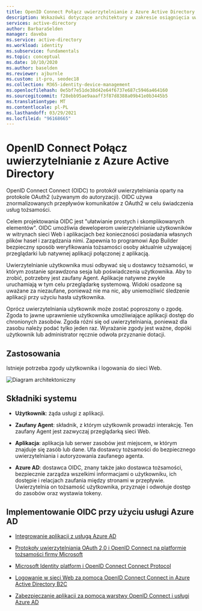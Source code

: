 ```yaml
---
title: OpenID Connect Połącz uwierzytelnianie z Azure Active Directory
description: Wskazówki dotyczące architektury w zakresie osiągnięcia uwierzytelniania OpenID Connect Connect przy użyciu Azure Active Directory.
services: active-directory
author: BarbaraSelden
manager: daveba
ms.service: active-directory
ms.workload: identity
ms.subservice: fundamentals
ms.topic: conceptual
ms.date: 10/10/2020
ms.author: baselden
ms.reviewer: ajburnle
ms.custom: it-pro, seodec18
ms.collection: M365-identity-device-management
ms.openlocfilehash: 0e5bf7e51de38d42e64f6737e687c5946a464160
ms.sourcegitcommit: f28ebb95ae9aaaff3f87d8388a09b41e0b3445b5
ms.translationtype: MT
ms.contentlocale: pl-PL
ms.lasthandoff: 03/29/2021
ms.locfileid: "96168665"
---
```

# <a name="openid-connect-authentication-with-azure-active-directory"></a>OpenID Connect Połącz uwierzytelnianie z Azure Active Directory

OpenID Connect Connect (OIDC) to protokół uwierzytelniania oparty na protokole OAuth2 (używanym do autoryzacji). OIDC używa znormalizowanych przepływów komunikatów z OAuth2 w celu świadczenia usług tożsamości. 

Celem projektowania OIDC jest "ułatwianie prostych i skomplikowanych elementów". OIDC umożliwia deweloperom uwierzytelnianie użytkowników w witrynach sieci Web i aplikacjach bez konieczności posiadania własnych plików haseł i zarządzania nimi. Zapewnia to programowi App Builder bezpieczny sposób weryfikowania tożsamości osoby aktualnie używającej przeglądarki lub natywnej aplikacji połączonej z aplikacją.

Uwierzytelnianie użytkownika musi odbywać się u dostawcy tożsamości, w którym zostanie sprawdzona sesja lub poświadczenia użytkownika. Aby to zrobić, potrzebny jest zaufany Agent. Aplikacje natywne zwykle uruchamiają w tym celu przeglądarkę systemową. Widoki osadzone są uważane za niezaufane, ponieważ nie ma nic, aby uniemożliwić śledzenie aplikacji przy użyciu hasła użytkownika. 

Oprócz uwierzytelniania użytkownik może zostać poproszony o zgodę. Zgoda to jawne uprawnienie użytkownika umożliwiające aplikacji dostęp do chronionych zasobów. Zgoda różni się od uwierzytelniania, ponieważ dla zasobu należy podać tylko jeden raz. Wyrażanie zgody jest ważne, dopóki użytkownik lub administrator ręcznie odwoła przyznanie dotacji. 

## <a name="use-when"></a>Zastosowania

Istnieje potrzeba zgody użytkownika i logowania do sieci Web.

![Diagram architektoniczny](./media/authentication-patterns/oidc-auth.png)

## <a name="components-of-system"></a>Składniki systemu

* **Użytkownik**: żąda usługi z aplikacji.

* **Zaufany Agent**: składnik, z którym użytkownik prowadzi interakcję. Ten zaufany Agent jest zazwyczaj przeglądarką sieci Web.

* **Aplikacja**: aplikacja lub serwer zasobów jest miejscem, w którym znajduje się zasób lub dane. Ufa dostawcy tożsamości do bezpiecznego uwierzytelniania i autoryzowania zaufanego agenta. 

* **Azure AD**: dostawca OIDC, znany także jako dostawca tożsamości, bezpiecznie zarządza wszelkimi informacjami o użytkowniku, ich dostępie i relacjach zaufania między stronami w przepływie. Uwierzytelnia on tożsamość użytkownika, przyznaje i odwołuje dostęp do zasobów oraz wystawia tokeny. 

## <a name="implement-oidc-with-azure-ad"></a>Implementowanie OIDC przy użyciu usługi Azure AD

* [Integrowanie aplikacji z usługą Azure AD](../saas-apps/tutorial-list.md) 

* [Protokoły uwierzytelniania OAuth 2,0 i OpenID Connect na platformie tożsamości firmy Microsoft](../develop/active-directory-v2-protocols.md) 

* [Microsoft Identity platform i OpenID Connect Connect Protocol](../develop/v2-protocols-oidc.md) 

* [Logowanie w sieci Web za pomocą OpenID Connect Connect in Azure Active Directory B2C](../../active-directory-b2c/openid-connect.md) 

* [Zabezpieczanie aplikacji za pomocą warstwy OpenID Connect i usługi Azure AD](/learn/modules/secure-app-with-oidc-and-azure-ad/) 

